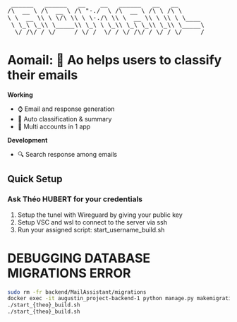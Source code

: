<pre>
 ______   ______   __    __   ______   __   __        
/\  __ \ /\  __ \ /\ "-./  \ /\  __ \ /\ \ /\ \       
\ \  __ \\ \ \/\ \\ \ \-./\ \\ \  __ \\ \ \\ \ \____  
 \ \_\ \_\\ \_____\\ \_\ \ \_\\ \_\ \_\\ \_\\ \_____\ 
  \/_/\/_/ \/_____/ \/_/  \/_/ \/_/\/_/ \/_/ \/_____/                                                 
</pre>

# Aomail: 🤖 Ao helps users to classify their emails

**Working**
- ⌚ Email and response generation
- 📑 Auto classification & summary
- 🔗 Multi accounts in 1 app

**Development**
- 🔍 Search response among emails

## Quick Setup

### Ask Théo HUBERT for your credentials
1) Setup the tunel with Wireguard by giving your public key
2) Setup VSC and wsl to connect to the server via ssh
3) Run your assigned script: start_username_build.sh


# DEBUGGING DATABASE MIGRATIONS ERROR
```bash
sudo rm -fr backend/MailAssistant/migrations
docker exec -it augustin_project-backend-1 python manage.py makemigrations --empty MailAssistant
./start_{theo}_build.sh
./start_{theo}_build.sh
```
